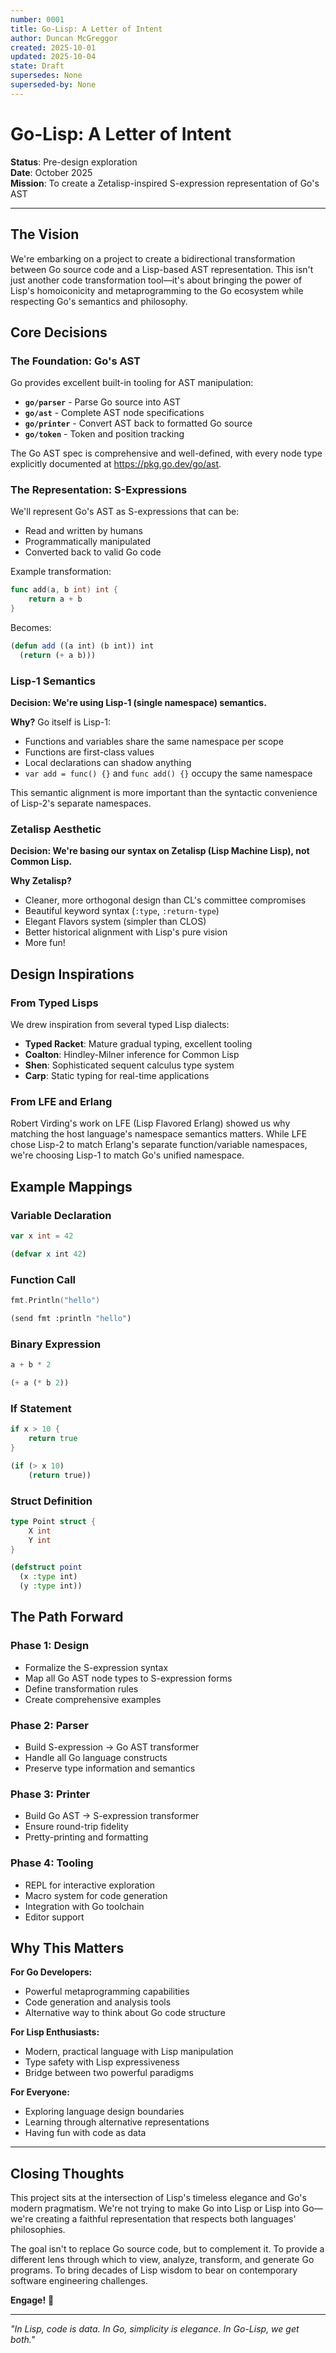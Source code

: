 ```yaml
---
number: 0001
title: Go-Lisp: A Letter of Intent
author: Duncan McGreggor
created: 2025-10-01
updated: 2025-10-04
state: Draft
supersedes: None
superseded-by: None
---
```


# Go-Lisp: A Letter of Intent

**Status**: Pre-design exploration  
**Date**: October 2025  
**Mission**: To create a Zetalisp-inspired S-expression representation of Go's AST

---

## The Vision

We're embarking on a project to create a bidirectional transformation between Go source code and a Lisp-based AST representation. This isn't just another code transformation tool—it's about bringing the power of Lisp's homoiconicity and metaprogramming to the Go ecosystem while respecting Go's semantics and philosophy.

## Core Decisions

### The Foundation: Go's AST

Go provides excellent built-in tooling for AST manipulation:

- **`go/parser`** - Parse Go source into AST
- **`go/ast`** - Complete AST node specifications
- **`go/printer`** - Convert AST back to formatted Go source
- **`go/token`** - Token and position tracking

The Go AST spec is comprehensive and well-defined, with every node type explicitly documented at https://pkg.go.dev/go/ast.

### The Representation: S-Expressions

We'll represent Go's AST as S-expressions that can be:
- Read and written by humans
- Programmatically manipulated
- Converted back to valid Go code

Example transformation:
```go
func add(a, b int) int {
    return a + b
}
```

Becomes:
```lisp
(defun add ((a int) (b int)) int
  (return (+ a b)))
```

### Lisp-1 Semantics

**Decision: We're using Lisp-1 (single namespace) semantics.**

**Why?** Go itself is Lisp-1:
- Functions and variables share the same namespace per scope
- Functions are first-class values
- Local declarations can shadow anything
- `var add = func() {}` and `func add() {}` occupy the same namespace

This semantic alignment is more important than the syntactic convenience of Lisp-2's separate namespaces.

### Zetalisp Aesthetic

**Decision: We're basing our syntax on Zetalisp (Lisp Machine Lisp), not Common Lisp.**

**Why Zetalisp?**
- Cleaner, more orthogonal design than CL's committee compromises
- Beautiful keyword syntax (`:type`, `:return-type`)
- Elegant Flavors system (simpler than CLOS)
- Better historical alignment with Lisp's pure vision
- More fun!

## Design Inspirations

### From Typed Lisps

We drew inspiration from several typed Lisp dialects:

- **Typed Racket**: Mature gradual typing, excellent tooling
- **Coalton**: Hindley-Milner inference for Common Lisp
- **Shen**: Sophisticated sequent calculus type system
- **Carp**: Static typing for real-time applications

### From LFE and Erlang

Robert Virding's work on LFE (Lisp Flavored Erlang) showed us why matching the host language's namespace semantics matters. While LFE chose Lisp-2 to match Erlang's separate function/variable namespaces, we're choosing Lisp-1 to match Go's unified namespace.

## Example Mappings

### Variable Declaration
```go
var x int = 42
```
```lisp
(defvar x int 42)
```

### Function Call
```go
fmt.Println("hello")
```
```lisp
(send fmt :println "hello")
```

### Binary Expression
```go
a + b * 2
```
```lisp
(+ a (* b 2))
```

### If Statement
```go
if x > 10 {
    return true
}
```
```lisp
(if (> x 10)
    (return true))
```

### Struct Definition
```go
type Point struct {
    X int
    Y int
}
```
```lisp
(defstruct point
  (x :type int)
  (y :type int))
```

## The Path Forward

### Phase 1: Design
- Formalize the S-expression syntax
- Map all Go AST node types to S-expression forms
- Define transformation rules
- Create comprehensive examples

### Phase 2: Parser
- Build S-expression → Go AST transformer
- Handle all Go language constructs
- Preserve type information and semantics

### Phase 3: Printer
- Build Go AST → S-expression transformer
- Ensure round-trip fidelity
- Pretty-printing and formatting

### Phase 4: Tooling
- REPL for interactive exploration
- Macro system for code generation
- Integration with Go toolchain
- Editor support

## Why This Matters

**For Go Developers:**
- Powerful metaprogramming capabilities
- Code generation and analysis tools
- Alternative way to think about Go code structure

**For Lisp Enthusiasts:**
- Modern, practical language with Lisp manipulation
- Type safety with Lisp expressiveness
- Bridge between two powerful paradigms

**For Everyone:**
- Exploring language design boundaries
- Learning through alternative representations
- Having fun with code as data

---

## Closing Thoughts

This project sits at the intersection of Lisp's timeless elegance and Go's modern pragmatism. We're not trying to make Go into Lisp or Lisp into Go—we're creating a faithful representation that respects both languages' philosophies.

The goal isn't to replace Go source code, but to complement it. To provide a different lens through which to view, analyze, transform, and generate Go programs. To bring decades of Lisp wisdom to bear on contemporary software engineering challenges.

**Engage!** 🚀

---

*"In Lisp, code is data. In Go, simplicity is elegance. In Go-Lisp, we get both."*